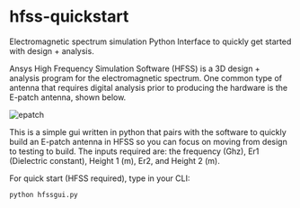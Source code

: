 # hfss-quickstart
Electromagnetic spectrum simulation Python Interface to quickly get started with design + analysis. 

Ansys High Frequency Simulation Software (HFSS) is a 3D design + analysis program for the electromagnetic spectrum. One common type of antenna that requires digital analysis prior to producing the hardware is the E-patch antenna, shown below. 

![epatch](https://user-images.githubusercontent.com/30867190/165522180-15c2fc7a-e2e5-4033-a3cd-3df839d8a16e.png)

This is a simple gui written in python that pairs with the software to quickly build an E-patch antenna in HFSS so you can focus on moving from design to testing to build. The inputs required are: the frequency (Ghz), Er1 (Dielectric constant), Height 1 (m), Er2, and Height 2 (m).

For quick start (HFSS required), type in your CLI:

```
python hfssgui.py
```
